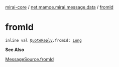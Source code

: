 [mirai-core](../index.md) / [net.mamoe.mirai.message.data](index.md) / [fromId](./from-id.md)

# fromId

`inline val `[`QuoteReply`](-quote-reply/index.md)`.fromId: `[`Long`](https://kotlinlang.org/api/latest/jvm/stdlib/kotlin/-long/index.html)

**See Also**

[MessageSource.fromId](-message-source/from-id.md)

